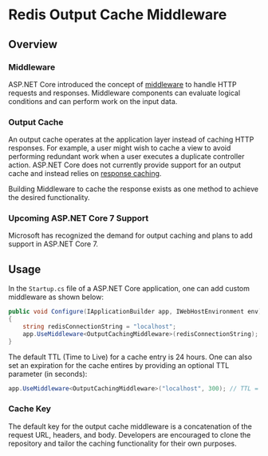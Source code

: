 # Redis Output Cache Middleware

## Overview 

### Middleware 
ASP.NET Core introduced the concept of [middleware](https://docs.microsoft.com/aspnet/core/fundamentals/middleware) to handle HTTP requests and responses. Middleware components can evaluate logical conditions and can perform work on the input data. 

### Output Cache 
An output cache operates at the application layer instead of caching HTTP responses. For example, a user might wish to cache a view to avoid performing redundant work when a user executes a duplicate controller action. ASP.NET Core does not currently provide support for an output cache and instead relies on [response caching](https://docs.microsoft.com/aspnet/core/performance/caching/response).

Building Middleware to cache the response exists as one method to achieve the desired functionality.  

### Upcoming ASP.NET Core 7 Support 
Microsoft has recognized the demand for output caching and plans to add support in ASP.NET Core 7. 

## Usage 
In the `Startup.cs` file of a ASP.NET Core application, one can add custom middleware as shown below:

```csharp
public void Configure(IApplicationBuilder app, IWebHostEnvironment env)
{
    string redisConnectionString = "localhost";
    app.UseMiddleware<OutputCachingMiddleware>(redisConnectionString);
}
```

The default TTL (Time to Live) for a cache entry is 24 hours. One can also set an expiration for the cache entires by providing an optional TTL parameter (in seconds):

```csharp
app.UseMiddleware<OutputCachingMiddleware>("localhost", 300); // TTL = 300 seconds
```

### Cache Key
The default key for the output cache middleware is a concatenation of the request URL, headers, and body. Developers are encouraged to clone the repository and tailor the caching functionality for their own purposes. 